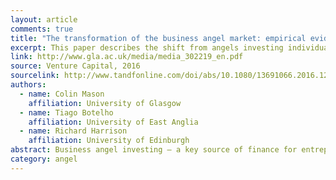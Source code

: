 ```yaml
---
layout: article
comments: true
title: "The transformation of the business angel market: empirical evidence and research implications"
excerpt: This paper describes the shift from angels investing individually to the current dominance of angel groups and syndicates.
link: http://www.gla.ac.uk/media/media_302219_en.pdf
source: Venture Capital, 2016
sourcelink: http://www.tandfonline.com/doi/abs/10.1080/13691066.2016.1229470?journalCode=tvec20
authors:
  - name: Colin Mason
    affiliation: University of Glasgow
  - name: Tiago Botelho
    affiliation: University of East Anglia
  - name: Richard Harrison
    affiliation: University of Edinburgh
abstract: Business angel investing – a key source of finance for entrepreneurial businesses – is rapidly evolving from a fragmented and largely anonymous activity dominated by individuals investing on their own to one that is increasingly characterised by groups of investors investing together through managed angel groups. The implications of this change have been largely ignored by scholars. The paper examines the investment activity and operation of angel groups in Scotland to highlight the implications of this change for the nature of angel investing. It goes on to argue that this transformation challenges both the ongoing relevance of prior research on business angels and current methodological practices, and raises a set of new research questions.
category: angel
---
```

